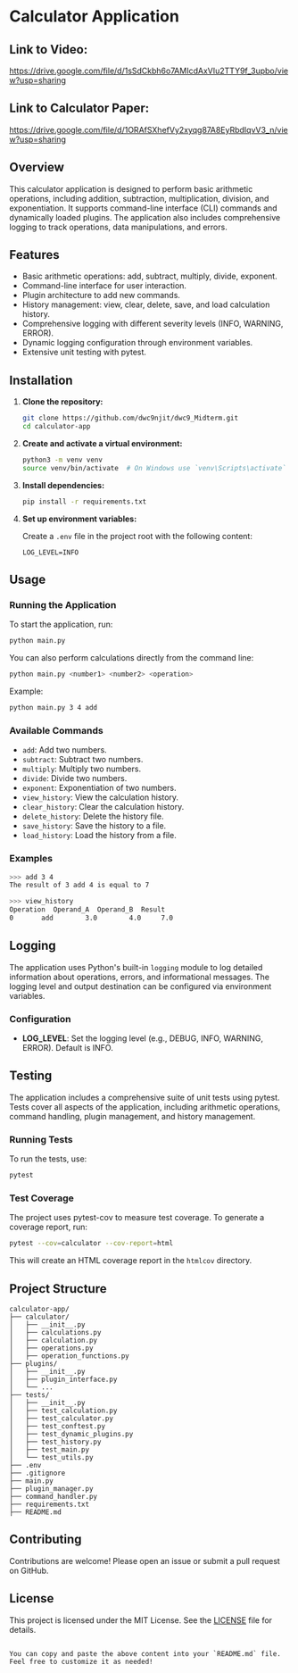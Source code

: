 # Calculator Application

## Link to Video:

https://drive.google.com/file/d/1sSdCkbh6o7AMIcdAxVIu2TTY9f_3upbo/view?usp=sharing

## Link to Calculator Paper:

https://drive.google.com/file/d/1ORAfSXhefVy2xyqg87A8EyRbdIqvV3_n/view?usp=sharing

## Overview

This calculator application is designed to perform basic arithmetic operations, including addition, subtraction, multiplication, division, and exponentiation. It supports command-line interface (CLI) commands and dynamically loaded plugins. The application also includes comprehensive logging to track operations, data manipulations, and errors.

## Features

- Basic arithmetic operations: add, subtract, multiply, divide, exponent.
- Command-line interface for user interaction.
- Plugin architecture to add new commands.
- History management: view, clear, delete, save, and load calculation history.
- Comprehensive logging with different severity levels (INFO, WARNING, ERROR).
- Dynamic logging configuration through environment variables.
- Extensive unit testing with pytest.

## Installation

1. **Clone the repository:**

   ```bash
   git clone https://github.com/dwc9njit/dwc9_Midterm.git
   cd calculator-app
   ```

2. **Create and activate a virtual environment:**

   ```bash
   python3 -m venv venv
   source venv/bin/activate  # On Windows use `venv\Scripts\activate`
   ```

3. **Install dependencies:**

   ```bash
   pip install -r requirements.txt
   ```

4. **Set up environment variables:**

   Create a `.env` file in the project root with the following content:

   ```env
   LOG_LEVEL=INFO
   ```

## Usage

### Running the Application

To start the application, run:

```bash
python main.py
```

You can also perform calculations directly from the command line:

```bash
python main.py <number1> <number2> <operation>
```

Example:

```bash
python main.py 3 4 add
```

### Available Commands

- `add`: Add two numbers.
- `subtract`: Subtract two numbers.
- `multiply`: Multiply two numbers.
- `divide`: Divide two numbers.
- `exponent`: Exponentiation of two numbers.
- `view_history`: View the calculation history.
- `clear_history`: Clear the calculation history.
- `delete_history`: Delete the history file.
- `save_history`: Save the history to a file.
- `load_history`: Load the history from a file.

### Examples

```bash
>>> add 3 4
The result of 3 add 4 is equal to 7
```

```bash
>>> view_history
Operation  Operand_A  Operand_B  Result
0       add        3.0        4.0     7.0
```

## Logging

The application uses Python's built-in `logging` module to log detailed information about operations, errors, and informational messages. The logging level and output destination can be configured via environment variables.

### Configuration

- **LOG_LEVEL**: Set the logging level (e.g., DEBUG, INFO, WARNING, ERROR). Default is INFO.

## Testing

The application includes a comprehensive suite of unit tests using pytest. Tests cover all aspects of the application, including arithmetic operations, command handling, plugin management, and history management.

### Running Tests

To run the tests, use:

```bash
pytest
```

### Test Coverage

The project uses pytest-cov to measure test coverage. To generate a coverage report, run:

```bash
pytest --cov=calculator --cov-report=html
```

This will create an HTML coverage report in the `htmlcov` directory.

## Project Structure

```
calculator-app/
├── calculator/
│   ├── __init__.py
│   ├── calculations.py
│   ├── calculation.py
│   ├── operations.py
│   ├── operation_functions.py
├── plugins/
│   ├── __init__.py
│   ├── plugin_interface.py
│   └── ...
├── tests/
│   ├── __init__.py
│   ├── test_calculation.py
│   ├── test_calculator.py
│   ├── test_conftest.py
│   ├── test_dynamic_plugins.py
│   ├── test_history.py
│   ├── test_main.py
│   └── test_utils.py
├── .env
├── .gitignore
├── main.py
├── plugin_manager.py
├── command_handler.py
├── requirements.txt
├── README.md
```

## Contributing

Contributions are welcome! Please open an issue or submit a pull request on GitHub.

## License

This project is licensed under the MIT License. See the [LICENSE](LICENSE) file for details.
```

You can copy and paste the above content into your `README.md` file. Feel free to customize it as needed!
